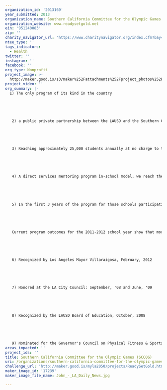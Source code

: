 ```yaml
---
organization_id: '2013169'
year_submitted: 2013
organization_name: Southern California Committee for the Olympic Games (SCCOG)
organization_website: www.readysetgold.net
ein: '951240083'
zip: ''
charity_navigator_url: 'https://www.charitynavigator.org/index.cfm?bay=search.profile&ein=951240083'
ntee_type: ''
tags_indicators:
  - Health
twitter: ''
instagram: ''
facebook: ''
org_type: Nonprofit
project_image: >-
  http://maker.good.is/s3/maker%252Fattachments%252Fproject_photos%252Fimages%252F17239%252Fdisplay%252FJohn_-_LA_Daily_News.jpg=c570x385
project_video: ''
org_summary: |-
  1) The only program of its kind in the country
   
   
   
   
   
   2) a public private partnership between the LAUSD and the Southern California Committee for the Olympic Games; this partnership works to restore diminishing needed services in the public sector at a time when the current state budget reduces education funding 
   
   
   
   
   
   3) Reaching approximately 25,000 students annually at no charge to the schools. 
   
   
   
   
   
   4) A direct services mentoring program in-school model; we reach the students in class where we have some control over their participation.
   
   
   
   
   
   5) In the first 3 years of the program for those schools participating in RSG!, LAUSD's latest data demonstrated a 41% increase in students passing the California state-mandated physical fitness tests aka Fitnessgram which represents minimum levels of fitness that offer protection against the diseases that result from sedentary living.
   
   
   
   
   
   Current program outcomes for the 2011-2012 school year show that more than 50% of students that RSG! reached passed at least 5 out of 6 Fitnessgram exercises. 
   
   
   
   
   
   6) Recognized by Los Angeles Mayor Villaraigosa, February, 2012
   
   
   
   
   
   7) Honored at the LA City Council: September, '08 and June, '09
   
   
   
   
   
   8) Recognized by the LAUSD Board of Education, October, 2008
   
   
   
   
   
   9) Nominated for the Governor's Council on Physical Fitness & Sports Award for Organizations
areas_impacted: ''
project_ids: ''
title: Southern California Committee for the Olympic Games (SCCOG)
uri: /organizations/southern-california-committee-for-the-olympic-games-sccog/
challenge_url: 'http://maker.good.is/myla2050/projects/ReadySetGold.html'
maker_image_id: '17239'
maker_image_file_name: John_-_LA_Daily_News.jpg

---
```

